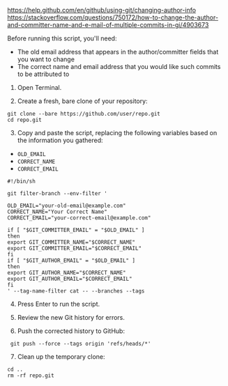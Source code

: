 https://help.github.com/en/github/using-git/changing-author-info
https://stackoverflow.com/questions/750172/how-to-change-the-author-and-committer-name-and-e-mail-of-multiple-commits-in-gi/4903673

Before running this script, you'll need:

- The old email address that appears in the author/committer fields that you want to change
- The correct name and email address that you would like such commits to be attributed to

1. Open Terminal.

2. Create a fresh, bare clone of your repository:

```
git clone --bare https://github.com/user/repo.git
cd repo.git
```
3. Copy and paste the script, replacing the following variables based on the information you gathered:

- `OLD_EMAIL`
- `CORRECT_NAME`
- `CORRECT_EMAIL`

```
#!/bin/sh

git filter-branch --env-filter '

OLD_EMAIL="your-old-email@example.com"
CORRECT_NAME="Your Correct Name"
CORRECT_EMAIL="your-correct-email@example.com"

if [ "$GIT_COMMITTER_EMAIL" = "$OLD_EMAIL" ]
then
export GIT_COMMITTER_NAME="$CORRECT_NAME"
export GIT_COMMITTER_EMAIL="$CORRECT_EMAIL"
fi
if [ "$GIT_AUTHOR_EMAIL" = "$OLD_EMAIL" ]
then
export GIT_AUTHOR_NAME="$CORRECT_NAME"
export GIT_AUTHOR_EMAIL="$CORRECT_EMAIL"
fi
' --tag-name-filter cat -- --branches --tags
```

4. Press Enter to run the script.

5. Review the new Git history for errors.

6. Push the corrected history to GitHub:

```
 git push --force --tags origin 'refs/heads/*'
```

7. Clean up the temporary clone:

```
cd ..
rm -rf repo.git
```
